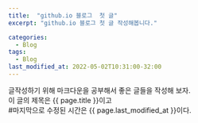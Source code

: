 ```yaml
---
title:  "github.io 블로그  첫 글"
excerpt: "github.io 블로그 첫 글 작성해봅니다."

categories:
  - Blog
tags:
  - Blog
last_modified_at: 2022-05-02T10:31:00-32:00
---
```


글작성하기 위해 마크다운을 공부해서 
좋은 글들을 작성해 보자.  
이 글의 제목은 {{ page.title }}이고  
#마지막으로 수정된 시간은 {{ page.last_modified_at }}이다.

